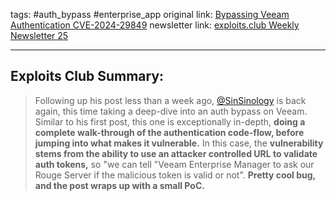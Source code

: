 tags: #auth_bypass #enterprise_app
original link:  [Bypassing Veeam Authentication CVE-2024-29849](https://summoning.team/blog/veeam-enterprise-manager-cve-2024-29849-auth-bypass/?ref=blog.exploits.club)
newsletter link: [exploits.club Weekly Newsletter 25](https://blog.exploits.club/exploits-club-weekly-newsletter-25/)

---
## Exploits Club Summary:
> Following up his post less than a week ago, [@SinSinology](https://x.com/sinsinology?ref=blog.exploits.club) is back again, this time taking a deep-dive into an auth bypass on Veeam. Similar to his first post, this one is exceptionally in-depth, **doing a complete walk-through of the authentication code-flow, before jumping into what makes it vulnerable.** In this case, the **vulnerability stems from the ability to use an attacker controlled URL to validate auth tokens,** so "we can tell "Veeam Enterprise Manager to ask our Rouge Server if the malicious token is valid or not". **Pretty cool bug, and the post wraps up with a small PoC.** 